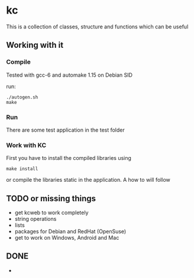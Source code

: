 # kc

This is a collection of classes, structure and functions which can be useful

## Working with it
### Compile
Tested with gcc-6 and automake 1.15 on Debian SID

run:
```
./autogen.sh
make
```
### Run
There are some test application in the test folder

### Work with KC
First you have to install the compiled libraries using 
```
make install
```
or compile the libraries static in the application. A how to will follow

## TODO or missing things
* get kcweb to work completely
* string operations
* lists
* packages for Debian and RedHat (OpenSuse)
* get to work on Windows, Android and Mac

## DONE
*
